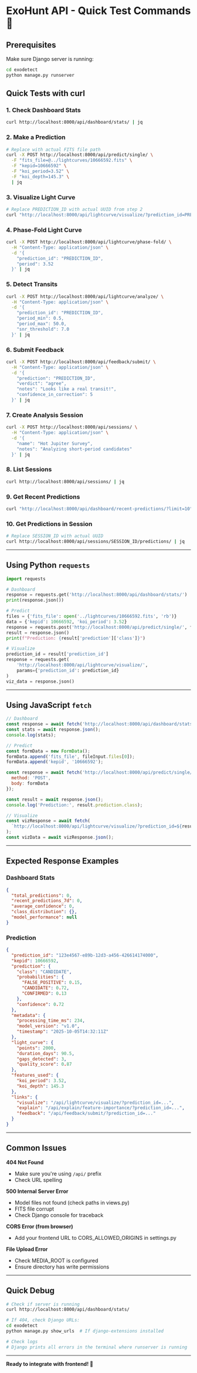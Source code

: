 # ExoHunt API - Quick Test Commands 🚀

## Prerequisites
Make sure Django server is running:
```bash
cd exodetect
python manage.py runserver
```

## Quick Tests with curl

### 1. Check Dashboard Stats
```bash
curl http://localhost:8000/api/dashboard/stats/ | jq
```

### 2. Make a Prediction
```bash
# Replace with actual FITS file path
curl -X POST http://localhost:8000/api/predict/single/ \
  -F "fits_file=@../lightcurves/10666592.fits" \
  -F "kepid=10666592" \
  -F "koi_period=3.52" \
  -F "koi_depth=145.3" \
  | jq
```

### 3. Visualize Light Curve
```bash
# Replace PREDICTION_ID with actual UUID from step 2
curl "http://localhost:8000/api/lightcurve/visualize/?prediction_id=PREDICTION_ID" | jq
```

### 4. Phase-Fold Light Curve
```bash
curl -X POST http://localhost:8000/api/lightcurve/phase-fold/ \
  -H "Content-Type: application/json" \
  -d '{
    "prediction_id": "PREDICTION_ID",
    "period": 3.52
  }' | jq
```

### 5. Detect Transits
```bash
curl -X POST http://localhost:8000/api/lightcurve/analyze/ \
  -H "Content-Type: application/json" \
  -d '{
    "prediction_id": "PREDICTION_ID",
    "period_min": 0.5,
    "period_max": 50.0,
    "snr_threshold": 7.0
  }' | jq
```

### 6. Submit Feedback
```bash
curl -X POST http://localhost:8000/api/feedback/submit/ \
  -H "Content-Type: application/json" \
  -d '{
    "prediction": "PREDICTION_ID",
    "verdict": "agree",
    "notes": "Looks like a real transit!",
    "confidence_in_correction": 5
  }' | jq
```

### 7. Create Analysis Session
```bash
curl -X POST http://localhost:8000/api/sessions/ \
  -H "Content-Type: application/json" \
  -d '{
    "name": "Hot Jupiter Survey",
    "notes": "Analyzing short-period candidates"
  }' | jq
```

### 8. List Sessions
```bash
curl http://localhost:8000/api/sessions/ | jq
```

### 9. Get Recent Predictions
```bash
curl "http://localhost:8000/api/dashboard/recent-predictions/?limit=10" | jq
```

### 10. Get Predictions in Session
```bash
# Replace SESSION_ID with actual UUID
curl http://localhost:8000/api/sessions/SESSION_ID/predictions/ | jq
```

---

## Using Python `requests`

```python
import requests

# Dashboard
response = requests.get('http://localhost:8000/api/dashboard/stats/')
print(response.json())

# Predict
files = {'fits_file': open('../lightcurves/10666592.fits', 'rb')}
data = {'kepid': 10666592, 'koi_period': 3.52}
response = requests.post('http://localhost:8000/api/predict/single/', files=files, data=data)
result = response.json()
print(f"Prediction: {result['prediction']['class']}")

# Visualize
prediction_id = result['prediction_id']
response = requests.get(
    'http://localhost:8000/api/lightcurve/visualize/',
    params={'prediction_id': prediction_id}
)
viz_data = response.json()
```

---

## Using JavaScript `fetch`

```javascript
// Dashboard
const response = await fetch('http://localhost:8000/api/dashboard/stats/');
const stats = await response.json();
console.log(stats);

// Predict
const formData = new FormData();
formData.append('fits_file', fileInput.files[0]);
formData.append('kepid', '10666592');

const response = await fetch('http://localhost:8000/api/predict/single/', {
  method: 'POST',
  body: formData
});

const result = await response.json();
console.log('Prediction:', result.prediction.class);

// Visualize
const vizResponse = await fetch(
  `http://localhost:8000/api/lightcurve/visualize/?prediction_id=${result.prediction_id}`
);
const vizData = await vizResponse.json();
```

---

## Expected Response Examples

### Dashboard Stats
```json
{
  "total_predictions": 0,
  "recent_predictions_7d": 0,
  "average_confidence": 0,
  "class_distribution": {},
  "model_performance": null
}
```

### Prediction
```json
{
  "prediction_id": "123e4567-e89b-12d3-a456-426614174000",
  "kepid": 10666592,
  "prediction": {
    "class": "CANDIDATE",
    "probabilities": {
      "FALSE_POSITIVE": 0.15,
      "CANDIDATE": 0.72,
      "CONFIRMED": 0.13
    },
    "confidence": 0.72
  },
  "metadata": {
    "processing_time_ms": 234,
    "model_version": "v1.0",
    "timestamp": "2025-10-05T14:32:11Z"
  },
  "light_curve": {
    "points": 2000,
    "duration_days": 90.5,
    "gaps_detected": 3,
    "quality_score": 0.87
  },
  "features_used": {
    "koi_period": 3.52,
    "koi_depth": 145.3
  },
  "links": {
    "visualize": "/api/lightcurve/visualize/?prediction_id=...",
    "explain": "/api/explain/feature-importance/?prediction_id=...",
    "feedback": "/api/feedback/submit/?prediction_id=..."
  }
}
```

---

## Common Issues

**404 Not Found**
- Make sure you're using `/api/` prefix
- Check URL spelling

**500 Internal Server Error**
- Model files not found (check paths in views.py)
- FITS file corrupt
- Check Django console for traceback

**CORS Error (from browser)**
- Add your frontend URL to CORS_ALLOWED_ORIGINS in settings.py

**File Upload Error**
- Check MEDIA_ROOT is configured
- Ensure directory has write permissions

---

## Quick Debug

```bash
# Check if server is running
curl http://localhost:8000/api/dashboard/stats/

# If 404, check Django URLs:
cd exodetect
python manage.py show_urls  # If django-extensions installed

# Check logs
# Django prints all errors in the terminal where runserver is running
```

---

**Ready to integrate with frontend! 🎨**
